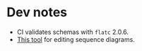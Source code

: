 # Dev notes

- CI validates schemas with `flatc` 2.0.6.
- [This tool](https://sequencediagram.org/) for editing sequence diagrams.
